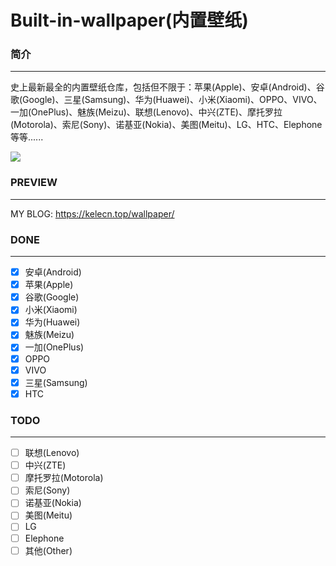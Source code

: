 # Built-in-wallpaper(内置壁纸)
### 简介
<hr>

史上最新最全的内置壁纸仓库，包括但不限于：苹果(Apple)、安卓(Android)、谷歌(Google)、三星(Samsung)、华为(Huawei)、小米(Xiaomi)、OPPO、VIVO、一加(OnePlus)、魅族(Meizu)、联想(Lenovo)、中兴(ZTE)、摩托罗拉(Motorola)、索尼(Sony)、诺基亚(Nokia)、美图(Meitu)、LG、HTC、Elephone等等......

![](https://7.dusays.com/2021/03/21/1fe39a1e95054.png)

### PREVIEW

<hr>

MY BLOG: https://kelecn.top/wallpaper/

### DONE

<hr>

- [x] 安卓(Android)
- [x] 苹果(Apple)
- [x] 谷歌(Google)
- [x] 小米(Xiaomi)
- [x] 华为(Huawei)
- [x] 魅族(Meizu)
- [x] 一加(OnePlus)
- [x] OPPO
- [x] VIVO
- [x] 三星(Samsung)
- [x] HTC
### TODO

<hr>

- [ ] 联想(Lenovo)
- [ ] 中兴(ZTE)
- [ ] 摩托罗拉(Motorola)
- [ ] 索尼(Sony)
- [ ] 诺基亚(Nokia)
- [ ] 美图(Meitu)
- [ ] LG
- [ ] Elephone
- [ ] 其他(Other)